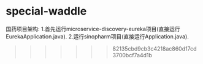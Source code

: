 
# special-waddle
国药项目架构:
1.首先运行microservice-discovery-eureka项目(直接运行EurekaApplication.java).
2.运行sinopharm项目(直接运行Application.java).
>>>>>>> 82135cbd9cb3c4218ac860d17cd3700bcf7a4d1b
